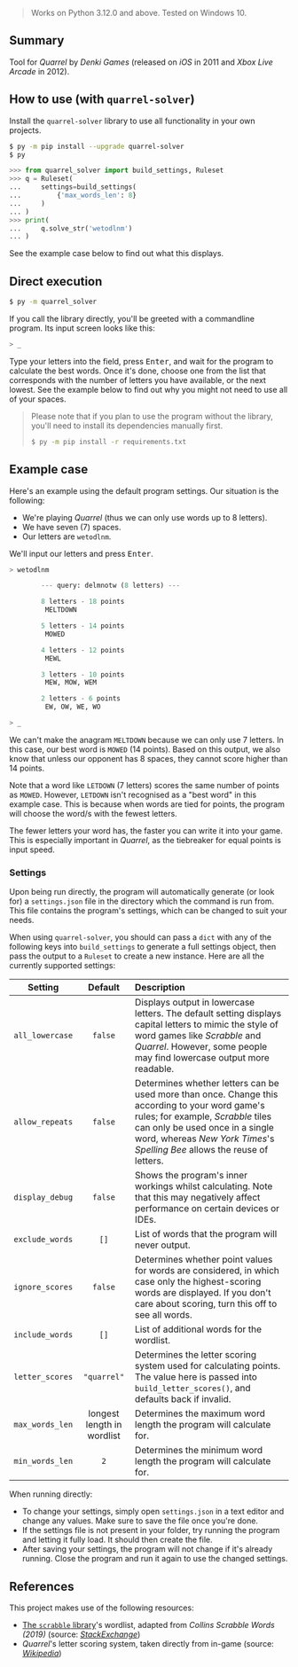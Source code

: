 > Works on Python 3.12.0 and above. Tested on Windows 10.

## Summary

Tool for *Quarrel* by *Denki Games* (released on *iOS* in 2011 and *Xbox Live Arcade* in 2012).

## How to use (with `quarrel-solver`)

Install the `quarrel-solver` library to use all functionality in your own projects.

```sh
$ py -m pip install --upgrade quarrel-solver
$ py
```

```py
>>> from quarrel_solver import build_settings, Ruleset
>>> q = Ruleset(
...     settings=build_settings(
...         {'max_words_len': 8}
...     )
... )
>>> print(
...     q.solve_str('wetodlnm')
... )
```

See the example case below to find out what this displays.

## Direct execution

```sh
$ py -m quarrel_solver
```

If you call the library directly, you'll be greeted with a commandline program. Its input screen looks like this:

```py
> _
```

Type your letters into the field, press <kbd>Enter</kbd>, and wait for the program to calculate the best words. Once it's done, choose one from the list that corresponds with the number of letters you have available, or the next lowest. See the example below to find out why you might not need to use all of your spaces.

> Please note that if you plan to use the program without the library, you'll need to install its dependencies manually first.
> 
> ```sh
> $ py -m pip install -r requirements.txt
> ```

## Example case

Here's an example using the default program settings. Our situation is the following:

- We're playing *Quarrel* (thus we can only use words up to 8 letters).
- We have seven (7) spaces.
- Our letters are `wetodlnm`.

We'll input our letters and press <kbd>Enter</kbd>.

```py
> wetodlnm

        --- query: delmnotw (8 letters) ---

        8 letters - 18 points
         MELTDOWN

        5 letters - 14 points
         MOWED

        4 letters - 12 points
         MEWL

        3 letters - 10 points
         MEW, MOW, WEM

        2 letters - 6 points
         EW, OW, WE, WO

> _
```

We can't make the anagram `MELTDOWN` because we can only use 7 letters. In this case, our best word is `MOWED` (14 points). Based on this output, we also know that unless our opponent has 8 spaces, they cannot score higher than 14 points.

Note that a word like `LETDOWN` (7 letters) scores the same number of points as `MOWED`. However, `LETDOWN` isn't recognised as a "best word" in this example case. This is because when words are tied for points, the program will choose the word/s with the fewest letters.

The fewer letters your word has, the faster you can write it into your game. This is especially important in *Quarrel*, as the tiebreaker for equal points is input speed.

### Settings

Upon being run directly, the program will automatically generate (or look for) a `settings.json` file in the directory which the command is run from. This file contains the program's settings, which can be changed to suit your needs.

When using `quarrel-solver`, you should can pass a `dict` with any of the following keys into `build_settings` to generate a full settings object, then pass the output to a `Ruleset` to create a new instance. Here are all the currently supported settings:

| Setting | Default | Description |
|:-:|:-:|:--|
| `all_lowercase` | `false`| Displays output in lowercase letters. The default setting displays capital letters to mimic the style of word games like *Scrabble* and *Quarrel*. However, some people may find lowercase output more readable. |
| `allow_repeats` | `false` | Determines whether letters can be used more than once. Change this according to your word game's rules; for example, *Scrabble* tiles can only be used once in a single word, whereas *New York Times*'s *Spelling Bee* allows the reuse of letters. |
| `display_debug` | `false` | Shows the program's inner workings whilst calculating. Note that this may negatively affect performance on certain devices or IDEs. |
| `exclude_words` | `[]` | List of words that the program will never output. |
| `ignore_scores` | `false` | Determines whether point values for words are considered, in which case only the highest-scoring words are displayed. If you don't care about scoring, turn this off to see all words. |
| `include_words` | `[]` | List of additional words for the wordlist. |
| `letter_scores` | `"quarrel"` | Determines the letter scoring system used for calculating points. The value here is passed into `build_letter_scores()`, and defaults back if invalid. |
| `max_words_len` | longest length in wordlist | Determines the maximum word length the program will calculate for. |
| `min_words_len` | `2` | Determines the minimum word length the program will calculate for. |

When running directly:

- To change your settings, simply open `settings.json` in a text editor and change any values. Make sure to save the file once you're done.
- If the settings file is not present in your folder, try running the program and letting it fully load. It should then create the file.
- After saving your settings, the program will not change if it's already running. Close the program and run it again to use the changed settings.

## References

This project makes use of the following resources:

- [The `scrabble` library](https://github.com/benjamincrom/scrabble)'s wordlist, adapted from *Collins Scrabble Words (2019)* (source: [*StackExchange*](https://boardgames.stackexchange.com/a/38386))
- *Quarrel*'s letter scoring system, taken directly from in-game (source: [*Wikipedia*](https://en.wikipedia.org/wiki/Quarrel_(video_game)#Scoring))
